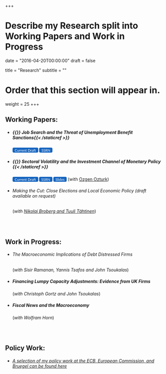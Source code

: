 +++
# Describe my Research split into Working Papers and Work in Progress

date = "2016-04-20T00:00:00"
draft = false

title = "Research"
subtitle = ""

# Order that this section will appear in.
weight = 25
+++

<!-- ============================================================================== -->
<link rel="stylesheet" href="https://cdnjs.cloudflare.com/ajax/libs/font-awesome/6.2.1/css/all.min.css">
<style>
 .bg-rollover:hover{
    background-color: #585f6a !important;
    border-color:#1565c0;
    color: #ffffff !important;
  }
  .wx{
    width: 250px;
  }
}
</style>
<!-- ============================================================================== -->
<h2>Working Papers:</h2>
<ul><li><h5> {{<staticref "uploads/JMP_Walsh_EUI.pdf" "newtab" >}} <i class="far fa-file-alt"></i> Job Search and the Threat of Unemployment Benefit Sanctions{{< /staticref >}}</h5>
<small>
<a rel="noopener"
   target="_blank"
   class="bg-rollover"
   href="https://walshthomas.com/uploads/JMP_Walsh_EUI.pdf"
   style="background-color: #1565c0;
          font-family: Lato, sans-serif;
          font-weight:;
          text-decoration: none;
          text-align: center;
          padding: 1px 1px;
          color: #ffffff;
          border-radius: 4px;
          margin:0px auto;
          text-align: center;
          display: inline-block;>
<span style="mso-text-raise: 10pt;">&nbsp Current Draft &nbsp </span>
</a></small>

<small>
<a rel="noopener"
   target="_blank"
   class="bg-rollover"
   href="https://papers.ssrn.com/sol3/papers.cfm?abstract_id=4478427"
   style="background-color: #1565c0;
          font-family: Lato, sans-serif;
          font-weight:;
          text-decoration: none;
          text-align: center;
          padding: 1px 1px;
          color: #ffffff;
          border-radius: 4px;
          margin:0px auto;
          text-align: center;
          display: inline-block;>
<span style="mso-text-raise: 10pt;">&nbsp SSRN &nbsp </span>
</a></small>

</li></ul>
<!-- ============================================================================== -->
<ul>
<li><p><h5>{{<staticref "uploads/volatility_current.pdf" "newtab" >}} <i class="far fa-file-alt"></i> Sectoral Volatility and the Investment Channel of Monetary Policy {{< /staticref >}}</h5> <small><i><a href="https://sites.google.com/view/ozgenozturk/home" "newtab"></a></i>
<a rel="noopener"
   target="_blank"
   class="bg-rollover"
   href="https://walshthomas.com/uploads/volatility_current.pdf"
   style="background-color: #1565c0;
          font-family: Lato, sans-serif;
          font-weight:;
          text-decoration: none;
          text-align: center;
          padding: 1px 1px;
          color: #ffffff;
          border-radius: 4px;
          margin:0px auto;
          text-align: center;
          display: inline-block;>
<span style="mso-text-raise: 10pt;">&nbsp Current Draft &nbsp </span>
</a>
<a rel="noopener"
   target="_blank"
   class="bg-rollover"
   href="https://papers.ssrn.com/sol3/papers.cfm?abstract_id=4009725"
   style="background-color: #1565c0;
          font-family: Lato, sans-serif;
          font-weight:;
          text-decoration: none;
          padding: 1px 1px;
          color: #ffffff;
          border-radius: 4px;
          margin:0px auto;
          text-align: center;
          display: inline-block;>
<span style="mso-text-raise: 10pt;">&nbsp SSRN &nbsp </span>
</a>
<a rel="noopener"
   target="_blank"
   class="bg-rollover"
   href="https://walshthomas.com/uploads/volatility_slides.pdf"
   style="background-color: #1565c0;
          font-family: Lato, sans-serif;
          font-weight:;
          text-decoration: none;
          padding: 1px 1px;
          color: #ffffff;
          border-radius: 4px;
          margin:0px auto;
          text-align: center;
          display: inline-block;>
<span style="mso-text-raise: 10pt;">&nbsp Slides &nbsp </span>
</a>
</small>(with <a href="https://www.ozgenozturk.com//" "newtab">Ozgen Ozturk</a>)
</li></ul>

<ul><li><p><h6> Making the Cut: Close Elections and Local Economic Policy (draft available on request)</h6>
(<i>with <a href="https://nikolajbroberg.org/" "newtab">Nikolaj Broberg and <a href="https://sites.google.com/view/tuulitahtinen/home" "newtab">Tuuli Tähtinen</a></i>)</p></li></ul>

<!-- ============================================================================== -->
<br>
<br>
<h2>Work in Progress:</h2>
<ul><li><p><h6> The Macroeconomic Implications of Debt Distressed Firms</h6>
(<i>with Sisir Ramanan, Yannis Tsafos and John Tsoukalas</a></i>)</p></li></ul>
<ul><li><p><h5>Financing Lumpy Capacity Adjustments: Evidence from UK Firms</h5>
(<i>with Christoph Gortz and John Tsoukalas</i>)</p></li></ul>
<ul><li><p><h5>Fiscal News and the Macroeconomy</h5>
(<i>with Wolfram Horn</i>)</p></li></ul>

<!-- ============================================================================== -->

<br>
<br>
<h2>Policy Work:</h2>
<ul><li><p><h6><a href="https://scholar.google.com/citations?user=_G9RjuwAAAAJ&hl=en" "newtab">A selection of my policy work at the ECB, European Commission, and Bruegel can be found here</a></h6>
</p></li></ul>

